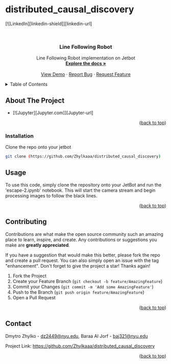# distributed_causal_discovery


<!-- PROJECT SHIELDS -->
<!--
*** I'm using markdown "reference style" links for readability.
*** Reference links are enclosed in brackets [ ] instead of parentheses ( ).
*** See the bottom of this document for the declaration of the reference variables
*** for contributors-url, forks-url, etc. This is an optional, concise syntax you may use.
*** https://www.markdownguide.org/basic-syntax/#reference-style-links
-->
[![LinkedIn][linkedin-shield]][linkedin-url]



<!-- PROJECT LOGO -->
<br />
<div align="center">
  <!--
 *** <a href="https://github.com/BaraaAlJorf/Jetbot_Linefollowing">
 ***   <img src="images/logo.png" alt="Logo" width="80" height="80">
 *** </a>
-->
<h3 align="center">Line Following Robot</h3>

  <p align="center">
    Line Following Robot implementation on Jetbot
    <br />
    <a href="https://github.com/BaraaAlJorf/Jetbot_Linefollowing"><strong>Explore the docs »</strong></a>
    <br />
    <br />
    <a href="https://github.com/BaraaAlJorf/Jetbot_Linefollowing">View Demo</a>
    ·
    <a href="https://github.com/BaraaAlJorf/Jetbot_Linefollowing/issues">Report Bug</a>
    ·
    <a href="https://github.com/BaraaAlJorf/Jetbot_Linefollowing/issues">Request Feature</a>
  </p>
</div>



<!-- TABLE OF CONTENTS -->
<details>
  <summary>Table of Contents</summary>
  <ol>
    <li>
      <a href="#about-the-project">About The Project</a>
      <ul>
        <li><a href="#built-with">Built With</a></li>
      </ul>
    </li>
    <li>
      <a href="#getting-started">Getting Started</a>
      <ul>
        <li><a href="#installation">Installation</a></li>
      </ul>
    </li>
    <li><a href="#usage">Usage</a></li>
    <li><a href="#contributing">Contributing</a></li>
    <li><a href="#contact">Contact</a></li>
  </ol>
</details>



<!-- ABOUT THE PROJECT -->
## About The Project

* [![Jupyter][Jupyter.com]][Jupyter-url]

<p align="right">(<a href="#readme-top">back to top</a>)</p>


### Installation

Clone the repo onto your jetbot
   ```sh
   git clone (https://github.com/Zhylkaaa/distributed_causal_discovery)
   ```

<!-- USAGE EXAMPLES -->
## Usage

To use this code, simply clone the repository onto your JetBot and run the 'escape-2.ipynb' notebook. This will start the camera stream and begin processing images to follow the black lines.

<p align="right">(<a href="#readme-top">back to top</a>)</p>



<!-- CONTRIBUTING -->
## Contributing

Contributions are what make the open source community such an amazing place to learn, inspire, and create. Any contributions or suggestions you make are **greatly appreciated**.

If you have a suggestion that would make this better, please fork the repo and create a pull request. You can also simply open an issue with the tag "enhancement".
Don't forget to give the project a star! Thanks again!

1. Fork the Project
2. Create your Feature Branch (`git checkout -b feature/AmazingFeature`)
3. Commit your Changes (`git commit -m 'Add some AmazingFeature'`)
4. Push to the Branch (`git push origin feature/AmazingFeature`)
5. Open a Pull Request

<p align="right">(<a href="#readme-top">back to top</a>)</p>



<!-- CONTACT -->
## Contact

Dmytro Zhylko - dz2449@nyu.edu, Baraa Al Jorf - baj321@nyu.edu

Project Link: https://github.com/Zhylkaaa/distributed_causal_discovery

<p align="right">(<a href="#readme-top">back to top</a>)</p>



<!-- MARKDOWN LINKS & IMAGES -->
<!-- https://www.markdownguide.org/basic-syntax/#reference-style-links -->
[contributors-url]: https://github.com/Zhylkaaa/distributed_causal_discovery/graphs/contributers
[contributors-shield]: https://img.shields.io/github/contributors/github_username/repo_name.svg?style=for-the-badge
[forks-shield]: https://img.shields.io/github/forks/BaraaaALJorf/Jetbot_Linefollowing.svg?style=for-the-badge
[forks-url]: https://github.com/BaraaAlJorf/Jetbot_Linefollowing//network/members
